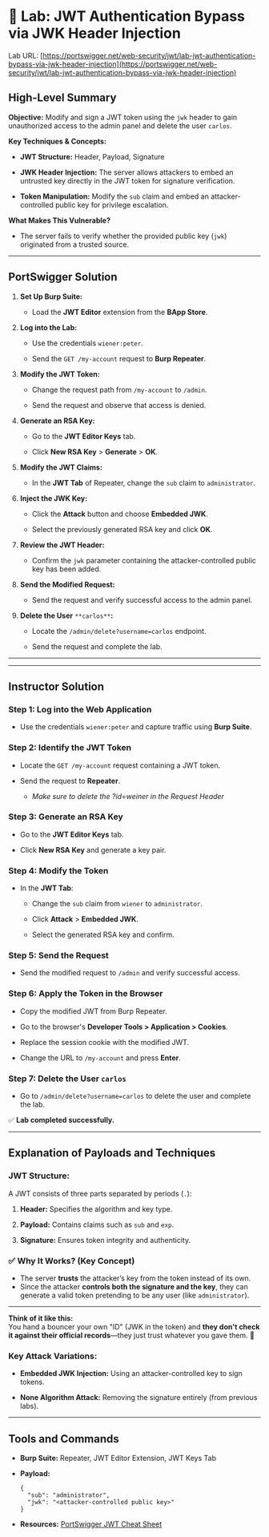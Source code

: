 # 🧪 Lab: JWT Authentication Bypass via JWK Header Injection

Lab URL: [https://portswigger.net/web-security/jwt/lab-jwt-authentication-bypass-via-jwk-header-injection](https://portswigger.net/web-security/jwt/lab-jwt-authentication-bypass-via-jwk-header-injection)

## High-Level Summary

**Objective:** Modify and sign a JWT token using the `jwk` header to gain unauthorized access to the admin panel and delete the user `carlos`.

**Key Techniques & Concepts:**

- **JWT Structure:** Header, Payload, Signature
    
- **JWK Header Injection:** The server allows attackers to embed an untrusted key directly in the JWT token for signature verification.
    
- **Token Manipulation:** Modify the `sub` claim and embed an attacker-controlled public key for privilege escalation.
    

**What Makes This Vulnerable?**

- The server fails to verify whether the provided public key (`jwk`) originated from a trusted source.
    

---

## PortSwigger Solution

1. **Set Up Burp Suite:**
    
    - Load the **JWT Editor** extension from the **BApp Store**.
        
2. **Log into the Lab:**
    
    - Use the credentials `wiener:peter`.
        
    - Send the `GET /my-account` request to **Burp Repeater**.
        
3. **Modify the JWT Token:**
    
    - Change the request path from `/my-account` to `/admin`.
        
    - Send the request and observe that access is denied.
        
4. **Generate an RSA Key:**
    
    - Go to the **JWT Editor Keys** tab.
        
    - Click **New RSA Key** > **Generate** > **OK**.
        
5. **Modify the JWT Claims:**
    
    - In the **JWT Tab** of Repeater, change the `sub` claim to `administrator`.
        
6. **Inject the JWK Key:**
    
    - Click the **Attack** button and choose **Embedded JWK**.
        
    - Select the previously generated RSA key and click **OK**.
        
7. **Review the JWT Header:**
    
    - Confirm the `jwk` parameter containing the attacker-controlled public key has been added.
        
8. **Send the Modified Request:**
    
    - Send the request and verify successful access to the admin panel.
        
9. **Delete the User** `**carlos**`**:**
    
    - Locate the `/admin/delete?username=carlos` endpoint.
        
    - Send the request and complete the lab.
        

---


---
## Instructor Solution

### Step 1: Log into the Web Application

- Use the credentials `wiener:peter` and capture traffic using **Burp Suite**.


### Step 2: Identify the JWT Token

- Locate the `GET /my-account` request containing a JWT token.
    
- Send the request to **Repeater**.
	- *Make sure to delete the ?id=weiner in the Request Header*


### Step 3: Generate an RSA Key

- Go to the **JWT Editor Keys** tab.
    
- Click **New RSA Key** and generate a key pair.


### Step 4: Modify the Token

- In the **JWT Tab**:
    
    - Change the `sub` claim from `wiener` to `administrator`.
        
    - Click **Attack** > **Embedded JWK**.
        
    - Select the generated RSA key and confirm.

### Step 5: Send the Request

- Send the modified request to `/admin` and verify successful access.


### Step 6: Apply the Token in the Browser

- Copy the modified JWT from Burp Repeater.
    
- Go to the browser's **Developer Tools > Application > Cookies**.
    
- Replace the session cookie with the modified JWT.
    
- Change the URL to `/my-account` and press **Enter**.


### Step 7: Delete the User `carlos`

- Go to `/admin/delete?username=carlos` to delete the user and complete the lab.


✅ **Lab completed successfully.**

---

## Explanation of Payloads and Techniques

### **JWT Structure:**

A JWT consists of three parts separated by periods (`.`):

1. **Header:** Specifies the algorithm and key type.
    
2. **Payload:** Contains claims such as `sub` and `exp`.
    
3. **Signature:** Ensures token integrity and authenticity.
    

### ✅ **Why It Works? (Key Concept)**

- The server **trusts** the attacker’s key from the token instead of its own.
- Since the attacker **controls both the signature and the key**, they can generate a valid token pretending to be any user (like `administrator`).

---

**Think of it like this:**  
You hand a bouncer your own "ID" (JWK in the token) and **they don't check it against their official records**—they just trust whatever you gave them. 🚨

### **Key Attack Variations:**

- **Embedded JWK Injection:** Using an attacker-controlled key to sign tokens.
    
- **None Algorithm Attack:** Removing the signature entirely (from previous labs).
    

---

## Tools and Commands

- **Burp Suite:** Repeater, JWT Editor Extension, JWT Keys Tab
    
- **Payload:**
    
    ```
    {
      "sub": "administrator",
      "jwk": "<attacker-controlled public key>"
    }
    ```
    
- **Resources:** [PortSwigger JWT Cheat Sheet](https://portswigger.net/web-security/jwt)